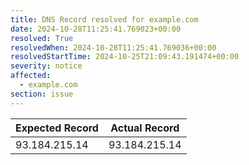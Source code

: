 ```yaml
---
title: DNS Record resolved for example.com
date: 2024-10-28T11:25:41.769023+00:00
resolved: True
resolvedWhen: 2024-10-28T11:25:41.769036+00:00
resolvedStartTime: 2024-10-25T21:09:43.191474+00:00
severity: notice
affected:
  - example.com
section: issue
---
```


| Expected Record  | Actual Record  |
|------------------|----------------|
| 93.184.215.14 | 93.184.215.14 |
